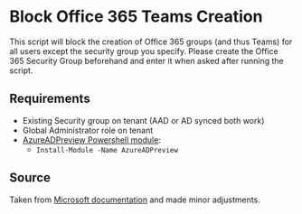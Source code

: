 # Block Office 365 Teams Creation
This script will block the creation of Office 365 groups (and thus Teams) for all users except the security group you specify. Please create the Office 365 Security Group beforehand and enter it when asked after running the script.

## Requirements
- Existing Security group on tenant (AAD or AD synced both work)
- Global Administrator role on tenant
- [AzureADPreview Powershell module](https://docs.microsoft.com/en-us/office365/enterprise/powershell/connect-to-office-365-powershell):
  -  `Install-Module -Name AzureADPreview`
  
## Source
Taken from [Microsoft documentation](https://docs.microsoft.com/en-us/microsoft-365/admin/create-groups/manage-creation-of-groups?view=o365-worldwide) and made minor adjustments.